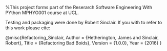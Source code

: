 %This project forms part of the Reserarch Software Engineering With PYthon MPHYG001 course at UCL.

Testing and packaging were done by Robert Sinclair. If you with to refer to this work please cite:

@misc{Refactoring_Sinclair,
    Author = {Hetherington, James and Sinclair, Robert},
    Title = {Refactoring Bad Boids},
    Version = {1.0.0},
    Year = {2016}
}

